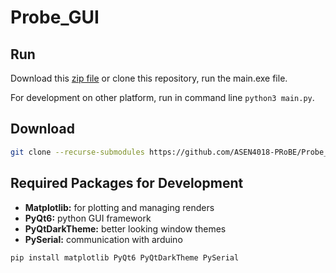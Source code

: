# Probe_GUI

## Run

Download this [zip file](https://github.com/ASEN4018-PRoBE/Probe_GUI/archive/refs/heads/main.zip) or clone this repository, run the main.exe file.

For development on other platform, run in command line `python3 main.py`.

## Download

```sh
git clone --recurse-submodules https://github.com/ASEN4018-PRoBE/Probe_GUI.git
```

## Required Packages for Development

- **Matplotlib:** for plotting and managing renders
- **PyQt6:** python GUI framework
- **PyQtDarkTheme:** better looking window themes
- **PySerial:** communication with arduino

```sh
pip install matplotlib PyQt6 PyQtDarkTheme PySerial
```
